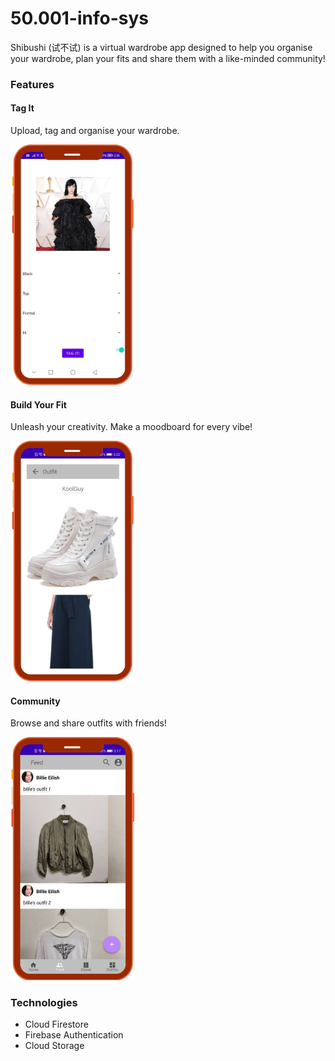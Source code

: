 # 50.001-info-sys

Shibushi (试不试) is a virtual wardrobe app designed to help you organise your wardrobe, plan your fits and share them with a like-minded community!  

### Features

#### Tag It
Upload, tag and organise your wardrobe.  

<img src="https://github.com/MasonGYC/50.001-info-sys/blob/joshua-test-branch/README_img/tag_it.png" width="200">

#### Build Your Fit

Unleash your creativity. Make a moodboard for every vibe!  

<img src="https://github.com/MasonGYC/50.001-info-sys/blob/joshua-test-branch/README_img/outfit.png" width="200">

#### Community 

Browse and share outfits with friends!  

<img src="https://github.com/MasonGYC/50.001-info-sys/blob/joshua-test-branch/README_img/feed.png" width="200">

### Technologies
- Cloud Firestore
- Firebase Authentication
- Cloud Storage
